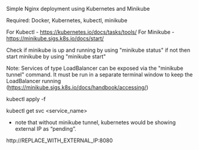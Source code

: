 Simple Nginx deployment using Kubernetes and Minikube


Required: Docker, Kubernetes, kubectl, minikube

For Kubectl - https://kubernetes.io/docs/tasks/tools/ 
For Minikube - https://minikube.sigs.k8s.io/docs/start/ 

Check if minikube is up and running by using "minikube status" if not then start minikube by using "minikube start"

Note: Services of type LoadBalancer can be exposed via the "minikube tunnel" command. It must be run in a separate terminal window to keep the LoadBalancer running (https://minikube.sigs.k8s.io/docs/handbook/accessing/)

kubectl apply -f <filename>

kubectl get svc <service_name>
* note that without minikube tunnel, kubernetes would be showing external IP as “pending”.

http://REPLACE_WITH_EXTERNAL_IP:8080